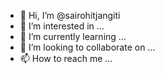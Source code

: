 - 👋 Hi, I’m @sairohitjangiti
- 👀 I’m interested in ...
- 🌱 I’m currently learning ...
- 💞️ I’m looking to collaborate on ...
- 📫 How to reach me ...

<!---
sairohitjangiti/sairohitjangiti is a ✨ special ✨ repository because its `README.md` (this file) appears on your GitHub profile.
You can click the Preview link to take a look at your changes.
--->
